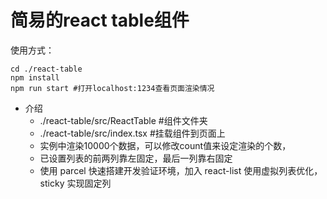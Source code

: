 # 简易的react table组件

使用方式：

```shell
cd ./react-table
npm install
npm run start #打开localhost:1234查看页面渲染情况
```

- 介绍
  - ./react-table/src/ReactTable  #组件文件夹
  - ./react-table/src/index.tsx   #挂载组件到页面上
  - 实例中渲染10000个数据，可以修改count值来设定渲染的个数，
  - 已设置列表的前两列靠左固定，最后一列靠右固定
  - 使用 parcel 快速搭建开发验证环境，加入 react-list 使用虚拟列表优化， sticky 实现固定列
